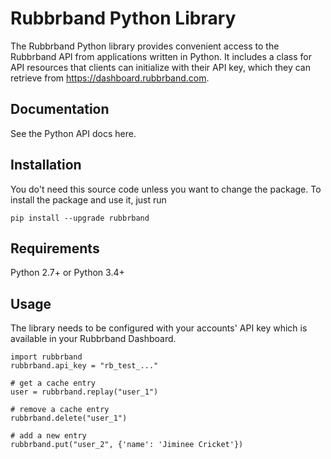 # Rubbrband Python Library

The Rubbrband Python library provides convenient access to the Rubbrband API from applications written in Python. It includes a class for API resources that clients can initialize with their API key, which they can retrieve from https://dashboard.rubbrband.com.

## Documentation

See the Python API docs here.

## Installation

You do't need this source code unless you want to change the package. To install the package and use it, just run

`pip install --upgrade rubbrband`

## Requirements

Python 2.7+ or Python 3.4+

## Usage

The library needs to be configured with your accounts' API key which is available in your Rubbrband Dashboard.

```
import rubbrband
rubbrband.api_key = "rb_test_..."

# get a cache entry
user = rubbrband.replay("user_1")

# remove a cache entry
rubbrband.delete("user_1")

# add a new entry
rubbrband.put("user_2", {'name': 'Jiminee Cricket'})
```
